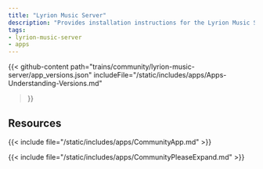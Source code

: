 ```yaml
---
title: "Lyrion Music Server"
description: "Provides installation instructions for the Lyrion Music Server application in TrueNAS."
tags:
- lyrion-music-server
- apps
---
```


{{< github-content 
    path="trains/community/lyrion-music-server/app_versions.json"
	includeFile="/static/includes/apps/Apps-Understanding-Versions.md"
>}}

## Resources

{{< include file="/static/includes/apps/CommunityApp.md" >}}

{{< include file="/static/includes/apps/CommunityPleaseExpand.md" >}}

<!--
<div class="docs-sections">

{{< doc-card title="<appname> Deployments" link="/resources/"
descr="How to deploy and configure the <appname> app." >}}

</div>
-->

